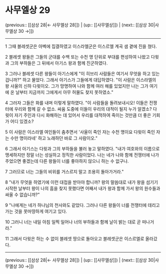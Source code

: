 # 사무엘상 29

(previous:: [[삼상 28|← 사무엘상 28]]) | (up:: [[사무엘상]]) | (next:: [[삼상 30|사무엘상 30 →]])

***




1 
그때 블레셋군은 아벡에 집결하였고 이스라엘군은 이스르엘 계곡 샘 곁에 진을 쳤다. 



2 
블레셋 왕들은 그들의 군대를 수백 또는 수천 명 단위로 부대를 편성하여 나왔고 다윗과 그의 부하들은 그 뒤에서 아기스 왕과 함께 진군하였다. 



3 
그러나 블레셋 다른 왕들이 아기스에게 "이 히브리 사람들은 여기서 무엇을 하고 있는 겁니까?" 하고 물었다. 그래서 아기스가 그들에게 대답하였다. "이 사람은 이스라엘의 왕 사울의 신하 다윗이오. 그가 망명하여 나와 함께 여러 해를 있었지만 나는 그가 여기에 온 날부터 지금까지 그에게서 아무 허물도 찾지 못하였소." 



4 
그러자 그들은 화를 내며 이렇게 말하였다. "이 사람들을 돌려보내시오! 이들은 전쟁터에 우리와 함께 갈 수 없소. 싸움 도중에 이들이 우리의 대적이 될지 누가 알겠소? 다윗이 자기 주인과 다시 화해하는 데 있어서 우리를 대적하여 죽이는 것만큼 더 좋은 기회가 어디 있겠소? 



5 
이 사람은 이스라엘 여인들이 춤추면서 '사울이 죽인 자는 수천 명이요 다윗이 죽인 자는 수만 명이라네' 하고 노래하던 바로 그 사람이오." 



6 
그래서 아기스는 다윗과 그의 부하들을 불러 놓고 말하였다. "내가 여호와의 이름으로 맹세하지만 정말 너는 성실하고 정직한 사람이었다. 나는 네가 나와 함께 전쟁터에 나가 주었으면 좋겠는데 다른 왕들이 너를 좋아하지 않으니 하는 수 없구나. 



7 
그러므로 너는 그들의 비위를 거스르지 말고 조용히 돌아가거라." 



8 
"내가 무엇을 하였기에 이런 대접을 받아야 합니까? 왕의 말씀대로 내가 왕을 섬기기 시작한 날부터 왕이 나의 흠을 찾지 못했다면 어째서 내가 왕과 함께 가서 왕의 원수들과 싸울 수 없습니까?" 



9 
"나에게는 네가 하나님의 천사와도 같았다. 그러나 다른 왕들이 너를 전쟁터에 데리고 가는 것을 못마땅하게 여기고 있다. 



10 
그러니 너는 내일 아침 일찍 일어나 너의 부하들과 함께 날이 밝는 대로 곧 떠나거라." 



11 
그래서 다윗은 하는 수 없이 블레셋 땅으로 돌아오고 블레셋군은 이스르엘로 올라갔다.

***

(previous:: [[삼상 28|← 사무엘상 28]]) | (up:: [[사무엘상]]) | (next:: [[삼상 30|사무엘상 30 →]])
